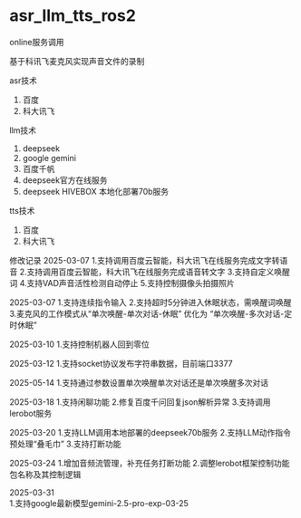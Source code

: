# asr_llm_tts_ros2
online服务调用

基于科讯飞麦克风实现声音文件的录制

asr技术
1. 百度
2. 科大讯飞

llm技术
1. deepseek
2. google gemini
3. 百度千帆
4. deepseek官方在线服务
5. deepseek HIVEBOX 本地化部署70b服务

tts技术
1. 百度
2. 科大讯飞

修改记录
2025-03-07
    1.支持调用百度云智能，科大讯飞在线服务完成文字转语音
    2.支持调用百度云智能，科大讯飞在线服务完成语音转文字
    3.支持自定义唤醒词
    4.支持VAD声音活性检测自动停止
    5.支持控制摄像头拍摄照片

2025-03-07
    1.支持连续指令输入
    2.支持超时5分钟进入休眠状态，需唤醒词唤醒
    3.麦克风的工作模式从“单次唤醒-单次对话-休眠” 优化为 “单次唤醒-多次对话-定时休眠”

2025-03-10
    1.支持控制机器人回到零位

2025-03-12
    1.支持socket协议发布字符串数据，目前端口3377

2025-05-14
    1.支持通过参数设置单次唤醒单次对话还是单次唤醒多次对话

2025-03-18
    1.支持闲聊功能
    2.修复百度千问回复json解析异常
    3.支持调用lerobot服务

2025-03-20
    1.支持LLM调用本地部署的deepseek70b服务
    2.支持LLM动作指令预处理“叠毛巾”
    3.支持打断功能

2025-03-24
    1.增加音频流管理，补充任务打断功能
    2.调整lerobot框架控制功能包名称及其控制逻辑

2025-03-31   
    1.支持google最新模型gemini-2.5-pro-exp-03-25
    